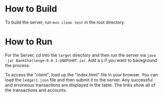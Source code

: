 How to Build
===
To build the server, run `mvn clean test` in the root directory.

How to Run
===
For the Server, cd into the `target` directory and then run the server via `java -jar BankChallenge-0.0.1-SNAPSHOT.jar`. Add a `&` if you want to background the process.

To access the "client", load up the "index.html" file in your browser. You can load the `ledger1.json` file and then submit it to the server. Any successful and erroneous transactions are displayed in the table. The links show all of the transactions and accounts.